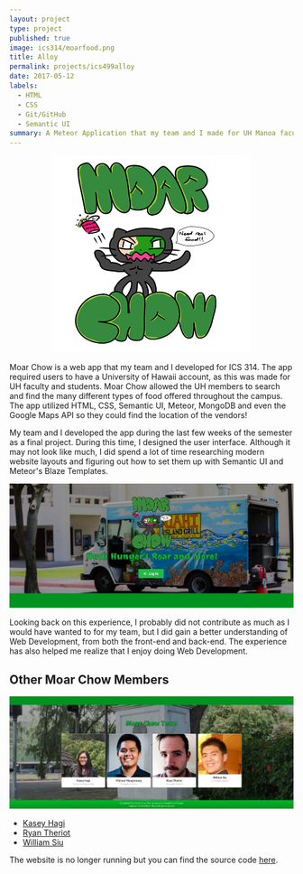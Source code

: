 ```yaml
---
layout: project
type: project
published: true
image: ics314/moarfood.png
title: Alloy
permalink: projects/ics499alloy
date: 2017-05-12
labels:
  - HTML
  - CSS
  - Git/GitHub
  - Semantic UI
summary: A Meteor Application that my team and I made for UH Manoa faculty and students to find food on campus.
---
```


<div align="middle">
  <img class="ui image" src="../images/projects/ics314/moarfood.png" >
</div>

Moar Chow is a web app that my team and I developed for ICS 314. The app required users to have a University of Hawaii account, as this was made for UH faculty and students. Moar Chow allowed the UH members to search and find the many different types of food offered throughout the campus. The app utilized HTML, CSS, Semantic UI, Meteor, MongoDB and even the Google Maps API so they could find the location of the vendors!

My team and I developed the app during the last few weeks of the semester as a final project. During this time, I designed the user interface. Although it may not look like much, I did spend a lot of time researching modern website layouts and figuring out how to set them up with Semantic UI and Meteor's Blaze Templates.

<div align="middle">
  <img class="ui image" src="../images/projects/ics314/moarchow.png" >
</div>

Looking back on this experience, I probably did not contribute as much as I would have wanted to for my team, but I did gain a better understanding of Web Development, from both the front-end and back-end. The experience has also helped me realize that I enjoy doing Web Development.

## Other Moar Chow Members

<div align="middle">
  <img class="ui image" src="../images/projects/ics314/teammoarchow.png" >
</div>

<ul>
<li><a href="https://kaseyhagi.github.io/">Kasey Hagi</a></li>
<li><a href="https://rctheriot.github.io/">Ryan Theriot</a></li>
<li><a href="https://williamycsiu.github.io/">William Siu</a></li>
</ul>

The website is no longer running but you can find the source code [here](https://moarchow.github.io/).
<div style="height:50px;"></div>
